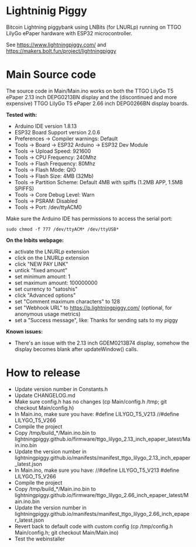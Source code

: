 Lightninig Piggy
====

Bitcoin Lightning piggybank using LNBits (for LNURLp) running on TTGO LilyGo ePaper hardware with ESP32 microcontroller.

See https://www.lightningpiggy.com/ and https://makers.bolt.fun/project/lightningpiggy

Main Source code
===========

The source code in Main/Main.ino works on both the TTGO LilyGo T5 ePaper 2.13 inch DEPG0213BN display and the (discontinued and more expensive) TTGO LilyGo T5 ePaper 2.66 inch DEPG0266BN display boards.

**Tested with:**

- Arduino IDE version 1.8.13
- ESP32 Board Support version 2.0.6
- Preferences -> Compiler warnings: Default
- Tools -> Board -> ESP32 Arduino -> ESP32 Dev Module
- Tools -> Upload Speed: 921600
- Tools -> CPU Frequency: 240Mhz
- Tools -> Flash Frequency: 80Mhz
- Tools -> Flash Mode: QIO
- Tools -> Flash Size: 4MB (32Mb)
- Tools -> Partition Scheme: Default 4MB with spiffs (1.2MB APP, 1.5MB SPIFFS)
- Tools -> Core Debug Level: Warn
- Tools -> PSRAM: Disabled
- Tools -> Port: /dev/ttyACM0

Make sure the Arduino IDE has permissions to access the serial port:

`sudo chmod -f 777 /dev/ttyACM* /dev/ttyUSB*`

**On the lnbits webpage:**

- activate the LNURLp extension
- click on the LNURLp extension
- click "NEW PAY LINK"
- untick "fixed amount"
- set minimum amount: 1
- set maximum amount: 100000000
- set currency to "satoshis"
- click "Advanced options"
- set "Comment maximum characters" to 128
- set "Webhook URL" to https://p.lightningpiggy.com/ (optional, for anonymous usage metrics)
- set a "Success message", like: Thanks for sending sats to my piggy

**Known issues:**
- There's an issue with the 2.13 inch GDEM0213B74 display, somehow the display becomes blank after updateWindow() calls.

How to release
==============
- Update version number in Constants.h
- Update CHANGELOG.md
- Make sure config.h has no changes (cp Main/config.h /tmp; git checkout Main/config.h)
- In Main.ino, make sure you have:
#define LILYGO_T5_V213
//#define LILYGO_T5_V266
- Compile the project
- Copy /tmp/build_*/Main.ino.bin to lightningpiggy.github.io/firmware/ttgo_lilygo_2.13_inch_epaper_latest/Main.ino.bin
- Update the version number in lightningpiggy.github.io/manifests/manifest_ttgo_lilygo_2.13_inch_epaper_latest.json
- In Main.ino, make sure you have:
//#define LILYGO_T5_V213
#define LILYGO_T5_V266
- Compile the project
- Copy /tmp/build_*/Main.ino.bin to lightningpiggy.github.io/firmware/ttgo_lilygo_2.66_inch_epaper_latest/Main.ino.bin
- Update the version number in lightningpiggy.github.io/manifests/manifest_ttgo_lilygo_2.66_inch_epaper_latest.json
- Revert back to default code with custom config (cp /tmp/config.h Main/config.h; git checkout Main/Main.ino)
- Test the webinstaller
